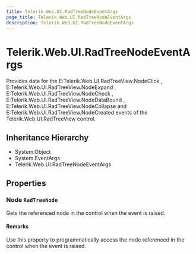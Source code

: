 ```yaml
---
title: Telerik.Web.UI.RadTreeNodeEventArgs
page_title: Telerik.Web.UI.RadTreeNodeEventArgs
description: Telerik.Web.UI.RadTreeNodeEventArgs
---
```


# Telerik.Web.UI.RadTreeNodeEventArgs

Provides data for the E:Telerik.Web.UI.RadTreeView.NodeClick , E:Telerik.Web.UI.RadTreeView.NodeExpand ,
            	E:Telerik.Web.UI.RadTreeView.NodeCheck , E:Telerik.Web.UI.RadTreeView.NodeDataBound ,
            	E:Telerik.Web.UI.RadTreeView.NodeCollapse and E:Telerik.Web.UI.RadTreeView.NodeCreated events of the Telerik.Web.UI.RadTreeView control.

## Inheritance Hierarchy

* System.Object
* System.EventArgs
* Telerik.Web.UI.RadTreeNodeEventArgs

## Properties

###  Node `RadTreeNode`

Gets the referenced node in the  control when the event is raised.

#### Remarks
Use this property to programmatically access the node referenced in the  control when the event is raised.

